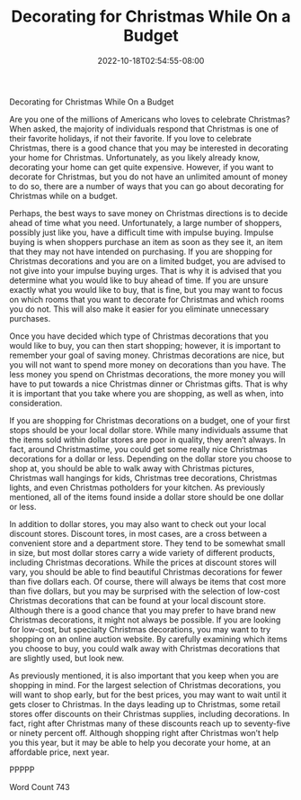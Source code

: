 ﻿---
title: "Decorating for Christmas While On a Budget"
date: 2022-10-18T02:54:55-08:00
description: "Decorating for Christmas Tips for Web Success"
featured_image: "/images/Decorating for Christmas.jpg"
tags: ["Decorating for Christmas"]
---

Decorating for Christmas While On a Budget

Are you one of the millions of Americans who loves to celebrate Christmas? When asked, the majority of individuals respond that Christmas is one of their favorite holidays, if not their favorite.  If you love to celebrate Christmas, there is a good chance that you may be interested in decorating your home for Christmas.  Unfortunately, as you likely already know, decorating your home can get quite expensive. However, if you want to decorate for Christmas, but you do not have an unlimited amount of money to do so, there are a number of ways that you can go about decorating for Christmas while on a budget.  

Perhaps, the best ways to save money on Christmas directions is to decide ahead of time what you need.  Unfortunately, a large number of shoppers, possibly just like you, have a difficult time with impulse buying. Impulse buying is when shoppers purchase an item as soon as they see it, an item that they may not have intended on purchasing.  If you are shopping for Christmas decorations and you are on a limited budget, you are advised to not give into your impulse buying urges. That is why it is advised that you determine what you would like to buy ahead of time.  If you are unsure exactly what you would like to buy, that is fine, but you may want to focus on which rooms that you want to decorate for Christmas and which rooms you do not.  This will also make it easier for you eliminate unnecessary purchases.  

Once you have decided which type of Christmas decorations that you would like to buy, you can then start shopping; however, it is important to remember your goal of saving money.  Christmas decorations are nice, but you will not want to spend more money on decorations than you have.  The less money you spend on Christmas decorations, the more money you will have to put towards a nice Christmas dinner or Christmas gifts.  That is why it is important that you take where you are shopping, as well as when, into consideration.  

If you are shopping for Christmas decorations on a budget, one of your first stops should be your local dollar store. While many individuals assume that the items sold within dollar stores are poor in quality, they aren’t always. In fact, around Christmastime, you could get some really nice Christmas decorations for a dollar or less. Depending on the dollar store you choose to shop at, you should be able to walk away with Christmas pictures, Christmas wall hangings for kids, Christmas tree decorations, Christmas lights, and even Christmas potholders for your kitchen.  As previously mentioned, all of the items found inside a dollar store should be one dollar or less.  

In addition to dollar stores, you may also want to check out your local discount stores. Discount tores, in most cases, are a cross between a convenient store and a department store. They tend to be somewhat small in size, but most dollar stores carry a wide variety of different products, including Christmas decorations.  While the prices at discount stores will vary, you should be able to find beautiful Christmas decorations for fewer than five dollars each.  Of course, there will always be items that cost more than five dollars, but you may be surprised with the selection of low-cost Christmas decorations that can be found at your local discount store. 
Although there is a good chance that you may prefer to have brand new Christmas decorations, it might not always be possible.  If you are looking for low-cost, but specialty Christmas decorations, you may want to try shopping on an online auction website. By carefully examining which items you choose to buy, you could walk away with Christmas decorations that are slightly used, but look new.  

As previously mentioned, it is also important that you keep when you are shopping in mind. For the largest selection of Christmas decorations, you will want to shop early, but for the best prices, you may want to wait until it gets closer to Christmas.  In the days leading up to Christmas, some retail stores offer discounts on their Christmas supplies, including decorations. In fact, right after Christmas many of these discounts reach up to seventy-five or ninety percent off.  Although shopping right after Christmas won’t help you this year, but it may be able to help you decorate your home, at an affordable price, next year.

PPPPP

Word Count 743 

